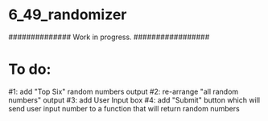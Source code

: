# 6_49_randomizer


##############  Work in progress.  #################


# To do:
#1: add "Top Six" random numbers output
#2: re-arrange "all random numbers" output
#3: add User Input box
#4: add "Submit" button which will send user input number to a function that will return random numbers


